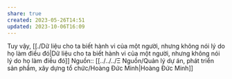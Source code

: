 ```yaml
---
share: true
created: 2023-05-26T14:51
updated: 2023-10-06T16:09
---
```

Tuy vậy, [[./Dữ liệu cho ta biết hành vi của một người, nhưng không nói lý do họ làm điều đó|Dữ liệu cho ta biết hành vi của một người, nhưng không nói lý do họ làm điều đó]]
Nguồn:: [[../../../Ξ Nguồn/Quản lý dự án, phát triển sản phẩm, xây dựng tổ chức/Hoàng Đức Minh|Hoàng Đức Minh]]
